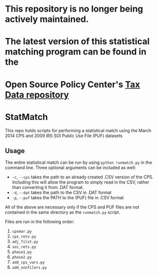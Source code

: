 # This repository is no longer being actively maintained.
# The latest version of this statistical matching program can be found in the
# Open Source Policy Center's [Tax Data repository](https://github.com/open-source-economics/taxdata/tree/master/puf_data/StatMatch)

# StatMatch
This repo holds scripts for performing a statistical match
using the March 2014 CPS and 2009 IRS SOI Public Use File (PUF) datasets

## Usage
The entire statistical match can be run by using `python runmatch.py` in the
command line. Three optional arguments can be included as well:

* `-c`, `--cps` takes the path to an already created .CSV version of the CPS.
Including this will allow the program to simply read in the CSV, rather than
converting it from .DAT format.
* `-d`, `--dat` takes the path to the CSV in .DAT format
* `-p`, `--puf` takes the PATH to the (PUF) file in .CSV format

All of the above are necessary only if the CPS and PUF files are not contained
in the same directory as the `runmatch.py` script.

Files are run in the following order:

1. `cpsmar.py`
2. `cps_rets.py`
3. `adj_filst.py`
4. `soi_rets.py`
5. `phase1.py`
6. `phase2.py`
7. `add_cps_vars.py`
8. `add_nonfilers.py`
